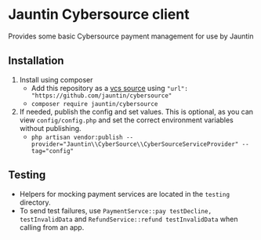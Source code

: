 # Jauntin Cybersource client

Provides some basic Cybersource payment management for use by Jauntin

## Installation

1. Install using composer
    - Add this repository as a [vcs source](https://getcomposer.org/doc/05-repositories.md#vcs) using `"url": "https://github.com/jauntin/cybersource"`
    - `composer require jauntin/cybersource`
2. If needed, publish the config and set values. This is optional, as you can view `config/config.php` and set the correct environment variables without publishing.
    - `php artisan vendor:publish --provider="Jauntin\\CyberSource\\CyberSourceServiceProvider" --tag="config"`

## Testing

- Helpers for mocking payment services are located in the `testing` directory.
- To send test failures, use `PaymentServce::pay testDecline, testInvalidData` and `RefundService::refund testInvalidData` when calling from an app.